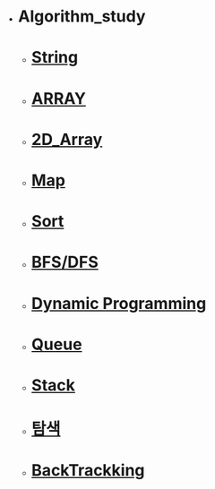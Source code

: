 - # Algorithm_study



  - #  [**String**](https://github.com/SinJeongEun/Algorithm_study/tree/master/Algorithm_study/src/String)
  - # [**ARRAY**](https://github.com/SinJeongEun/Algorithm_study/tree/master/Algorithm_study/src/Array)
  - # [**2D_Array**](https://github.com/SinJeongEun/Algorithm_study/tree/master/Algorithm_study/src/Array_2D)
  - # [**Map**](https://github.com/SinJeongEun/Algorithm_study/tree/master/Algorithm_study/src/Map)
  - # [**Sort**](https://github.com/SinJeongEun/Algorithm_study/tree/master/Algorithm_study/src/Sort)
  - # [**BFS/DFS**](https://github.com/SinJeongEun/Algorithm_study/tree/master/Algorithm_study/src/bfs_dfs)
  - # [**Dynamic Programming**](https://github.com/SinJeongEun/Algorithm_study/tree/master/Algorithm_study/src/dynamic_programming)
  - # [**Queue**](https://github.com/SinJeongEun/Algorithm_study/tree/master/Algorithm_study/src/queue_ex)
  - # [**Stack**](https://github.com/SinJeongEun/Algorithm_study/tree/master/Algorithm_study/src/stack_ex)
  - # [**탐색**](https://github.com/SinJeongEun/Algorithm_study/tree/master/Algorithm_study/src/%ED%83%90%EC%83%89)
  - # [**BackTrackking**](https://github.com/SinJeongEun/Algorithm_study/tree/master/Algorithm_study/src/backtracking)

    


  

